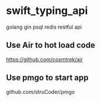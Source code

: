 # swift_typing_api
golang gin psql redis restful api

## Use Air to hot load code
https://github.com/cosmtrek/air

## Use pmgo to start app 

github.com/struCoder/pmgo

